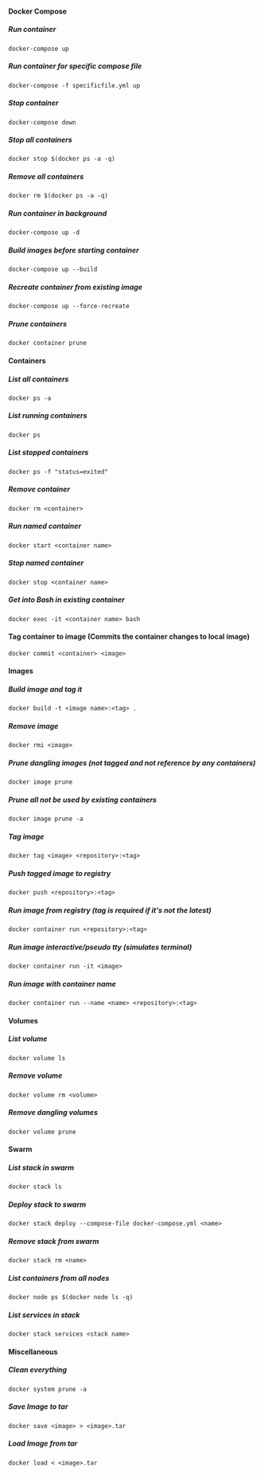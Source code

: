 #### Docker Compose

##### Run container
`docker-compose up`

##### Run container for specific compose file
`docker-compose -f specificfile.yml up`

##### Stop container
`docker-compose down`

##### Stop all containers
`docker stop $(docker ps -a -q)`

##### Remove all containers
`docker rm $(docker ps -a -q)`

##### Run container in background
`docker-compose up -d`

##### Build images before starting container
`docker-compose up --build`

##### Recreate container from existing image
`docker-compose up --force-recreate`

##### Prune containers
`docker container prune`

#### Containers

##### List all containers
`docker ps -a`

##### List running containers
`docker ps`

##### List stopped containers
`docker ps -f "status=exited"`

##### Remove container
`docker rm <container>`

##### Run named container
`docker start <container name>`

##### Stop named container
`docker stop <container name>`

##### Get into Bash in existing container
`docker exec -it <container name> bash`

#### Tag container to image (Commits the container changes to local image)
`docker commit <container> <image>`

#### Images

##### Build image and tag it
`docker build -t <image name>:<tag> .`

##### Remove image
`docker rmi <image>`

##### Prune dangling images (not tagged and not reference by any containers)
`docker image prune`

##### Prune all not be used by existing containers
`docker image prune -a`

##### Tag image
`docker tag <image> <repository>:<tag>`

##### Push tagged image to registry
`docker push <repository>:<tag>`

##### Run image from registry (tag is required if it's not the latest)
`docker container run <repository>:<tag>`

##### Run image interactive/pseudo tty (simulates terminal)
`docker container run -it <image>`

##### Run image with container name
`docker container run --name <name> <repository>:<tag>`

#### Volumes

##### List volume
`docker volume ls`

##### Remove volume
`docker volume rm <volume>`

##### Remove dangling volumes
`docker volume prune`

#### Swarm

##### List stack in swarm
`docker stack ls`

##### Deploy stack to swarm
`docker stack deploy --compose-file docker-compose.yml <name>`

##### Remove stack from swarm
`docker stack rm <name>`

##### List containers from all nodes
`docker node ps $(docker node ls -q)`

##### List services in stack
`docker stack services <stack name>`

#### Miscellaneous
##### Clean everything
`docker system prune -a`

##### Save Image to tar
`docker save <image> > <image>.tar`

##### Load Image from tar
`docker load < <image>.tar`
